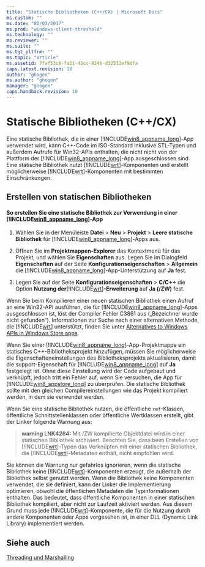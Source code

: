 ```yaml
---
title: "Statische Bibliotheken (C++/CX) | Microsoft Docs"
ms.custom: ""
ms.date: "02/03/2017"
ms.prod: "windows-client-threshold"
ms.technology: ""
ms.reviewer: ""
ms.suite: ""
ms.tgt_pltfrm: ""
ms.topic: "article"
ms.assetid: 7faf53c8-fa21-42cc-8246-d32533ef9dfa
caps.latest.revision: 10
author: "ghogen"
ms.author: "ghogen"
manager: "ghogen"
caps.handback.revision: 10
---
```

# Statische Bibliotheken (C++/CX)
Eine statische Bibliothek, die in einer [!INCLUDE[win8_appname_long](../cppcx/includes/win8-appname-long-md.md)]\-App verwendet wird, kann C\+\+\-Code im ISO\-Standard inklusive STL\-Typen und außerdem Aufrufe für Win32\-APIs enthalten, die nicht nicht von der Plattform der [!INCLUDE[win8_appname_long](../cppcx/includes/win8-appname-long-md.md)]\-App ausgeschlossen sind. Eine statische Bibliothek nutzt [!INCLUDE[wrt](../cppcx/includes/wrt-md.md)]\-Komponenten und erstellt möglicherweise [!INCLUDE[wrt](../cppcx/includes/wrt-md.md)]\-Komponenten mit bestimmten Einschränkungen.  
  
## Erstellen von statischen Bibliotheken  
  
#### So erstellen Sie eine statische Bibliothek zur Verwendung in einer [!INCLUDE[win8_appname_long](../cppcx/includes/win8-appname-long-md.md)]\-App  
  
1.  Wählen Sie in der Menüleiste **Datei** \> **Neu** \> **Projekt** \> **Leere statische Bibliothek** für [!INCLUDE[win8_appname_long](../cppcx/includes/win8-appname-long-md.md)]\-Apps aus.  
  
2.  Öffnen Sie im **Projektmappen\-Explorer** das Kontextmenü für das Projekt, und wählen Sie **Eigenschaften** aus. Legen Sie im Dialogfeld **Eigenschaften** auf der Seite **Konfigurationseigenschaften** \> **Allgemein** die [!INCLUDE[win8_appname_long](../cppcx/includes/win8-appname-long-md.md)]\-App\-Unterstützung auf **Ja** fest.  
  
3.  Legen Sie auf der Seite **Konfigurationseigenschaften** \> **C\/C\+\+** die Option **Nutzung der**[!INCLUDE[wrt](../cppcx/includes/wrt-md.md)]**\-Erweiterung** auf **Ja \(\/ZW\)** fest.  
  
 Wenn Sie beim Kompilieren einer neuen statischen Bibliothek einen Aufruf an eine Win32\-API ausführen, die für [!INCLUDE[win8_appname_long](../cppcx/includes/win8-appname-long-md.md)]\-Apps ausgeschlossen ist, löst der Compiler Fehler C3861 aus \(„Bezeichner wurde nicht gefunden“\). Informationen zur Suche nach einer alternativen Methode, die [!INCLUDE[wrt](../cppcx/includes/wrt-md.md)] unterstützt, finden Sie unter [Alternatives to Windows APIs in Windows Store apps](http://msdn.microsoft.com/de-de/75568012-61e0-41cc-a4df-c698f54f21ec).  
  
 Wenn Sie einer [!INCLUDE[win8_appname_long](../cppcx/includes/win8-appname-long-md.md)]\-App\-Projektmappe ein statisches C\+\+\-Bibliotheksprojekt hinzufügen, müssen Sie möglicherweise die Eigenschafteneinstellungen des Bibliotheksprojekts aktualisieren, damit die support\-Eigenschaft für [!INCLUDE[win8_appname_long](../cppcx/includes/win8-appname-long-md.md)] auf **Ja** festgelegt ist. Ohne diese Einstellung wird der Code aufgebaut und verknüpft, jedoch tritt ein Fehler auf, wenn Sie versuchen, die App für [!INCLUDE[win8_appstore_long](../cppcx/includes/win8-appstore-long-md.md)] zu überprüfen. Die statische Bibliothek sollte mit den gleichen Compilereinstellungen wie das Projekt kompiliert werden, in dem sie verwendet werden.  
  
 Wenn Sie eine statische Bibliothek nutzen, die öffentliche `ref`\-Klassen, öffentliche Schnittstellenklassen oder öffentliche Wertklassen erstellt, gibt der Linker folgende Warnung aus:  
  
> **warning LNK4264:** Mit \/ZW kompilierte Objektdatei wird in einer statischen Bibliothek archiviert. Beachten Sie, dass beim Erstellen von [!INCLUDE[wrt](../cppcx/includes/wrt-md.md)]\-Typen das Verknüpfen mit einer statischen Bibliothek, die [!INCLUDE[wrt](../cppcx/includes/wrt-md.md)]\-Metadaten enthält, nicht empfohlen wird.  
  
 Sie können die Warnung nur gefahrlos ignorieren, wenn die statische Bibliothek keine [!INCLUDE[wrt](../cppcx/includes/wrt-md.md)]\-Komponenten erzeugt, die außerhalb der Bibliothek selbst genutzt werden. Wenn die Bibliothek keine Komponenten verwendet, die sie definiert, kann der Linker die Implementierung optimieren, obwohl die öffentlichen Metadaten die Typinformationen enthalten. Das bedeutet, dass öffentliche Komponenten in einer statischen Bibliothek kompiliert, aber nicht zur Laufzeit aktiviert werden. Aus diesem Grund muss jede [!INCLUDE[wrt](../cppcx/includes/wrt-md.md)]\-Komponente, die für die Nutzung durch andere Komponenten oder Apps vorgesehen ist, in einer DLL \(Dynamic Link Library\) implementiert werden.  
  
## Siehe auch  
 [Threading und Marshalling](../cppcx/threading-and-marshaling-c-cx.md)
